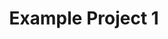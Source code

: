 ---
layout: project
title: "Example Project 1"
description: "Example Description"
imageurl: 1200x1600.png
pagecolorhue: 80
---
